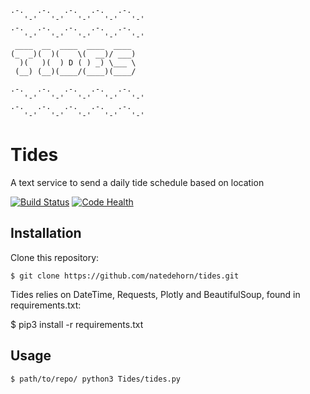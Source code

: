     .-.   .-.   .-.   .-.   .-.   
       '-'   '-'   '-'   '-'   '-'  
    .-.   .-.   .-.   .-.   .-.
       '-'   '-'   '-'   '-'   '-' 
     ____  __  ____  ____  ____ 
    (_  _)(  )(    \(  __)/ ___)
      )(   )(  ) D ( ) _) \___ \
     (__) (__)(____/(____)(____/

    .-.   .-.   .-.   .-.   .-. 
       '-'   '-'   '-'   '-'   '-' 
    .-.   .-.   .-.   .-.   .-.   
       '-'   '-'   '-'   '-'   '-'

# Tides #
A text service to send a daily tide schedule based on location

[![Build Status](https://travis-ci.org/natedehorn/tides.svg?branch=master)](https://travis-ci.org/natedehorn/tides)
[![Code Health](https://landscape.io/github/natedehorn/tides/master/landscape.svg?style=flat)](https://landscape.io/github/natedehorn/tides/master)

## Installation ##

Clone this repository:
```
$ git clone https://github.com/natedehorn/tides.git
```

Tides relies on DateTime, Requests, Plotly and BeautifulSoup, found in requirements.txt:

$ pip3 install -r requirements.txt

## Usage ##

```
$ path/to/repo/ python3 Tides/tides.py
